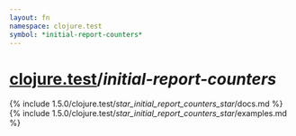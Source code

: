 ```yaml
---
layout: fn
namespace: clojure.test
symbol: *initial-report-counters*
---
```


# [clojure.test](../)/*initial-report-counters*

{% include 1.5.0/clojure.test/_star_initial_report_counters_star_/docs.md %}
{% include 1.5.0/clojure.test/_star_initial_report_counters_star_/examples.md %}

